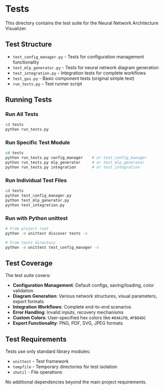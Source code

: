 # Tests

This directory contains the test suite for the Neural Network Architecture Visualizer.

## Test Structure

- `test_config_manager.py` - Tests for configuration management functionality
- `test_mlp_generator.py` - Tests for neural network diagram generation
- `test_integration.py` - Integration tests for complete workflows
- `test_gui.py` - Basic component tests (original simple test)
- `run_tests.py` - Test runner script

## Running Tests

### Run All Tests
```bash
cd tests
python run_tests.py
```

### Run Specific Test Module
```bash
cd tests
python run_tests.py config_manager    # or test_config_manager
python run_tests.py mlp_generator     # or test_mlp_generator
python run_tests.py integration       # or test_integration
```

### Run Individual Test Files
```bash
cd tests
python test_config_manager.py
python test_mlp_generator.py
python test_integration.py
```

### Run with Python unittest
```bash
# From project root
python -m unittest discover tests -v

# From tests directory
python -m unittest test_config_manager -v
```

## Test Coverage

The test suite covers:

- **Configuration Management**: Default configs, saving/loading, color validation
- **Diagram Generation**: Various network structures, visual parameters, export formats
- **Integration Workflows**: Complete end-to-end scenarios
- **Error Handling**: Invalid inputs, recovery mechanisms
- **Custom Colors**: User-specified hex colors like `#84A1FB`, `#FB84DC`
- **Export Functionality**: PNG, PDF, SVG, JPEG formats

## Test Requirements

Tests use only standard library modules:
- `unittest` - Test framework
- `tempfile` - Temporary directories for test isolation
- `shutil` - File operations

No additional dependencies beyond the main project requirements. 